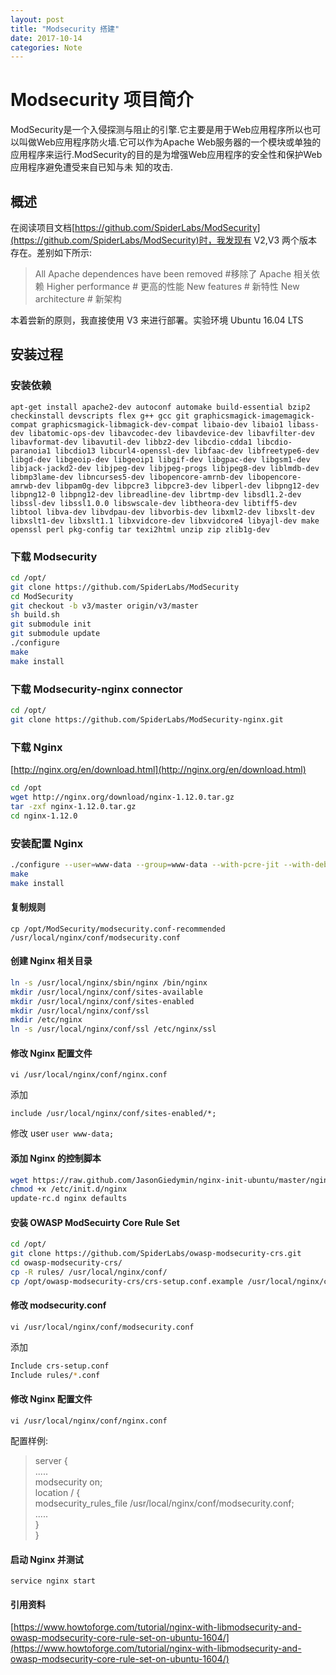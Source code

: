 ```yaml
---
layout: post
title: "Modsecurity 搭建"
date: 2017-10-14
categories: Note
---
```

# Modsecurity 项目简介

ModSecurity是一个入侵探测与阻止的引擎.它主要是用于Web应用程序所以也可以叫做Web应用程序防火墙.它可以作为Apache Web服务器的一个模块或单独的应用程序来运行.ModSecurity的目的是为增强Web应用程序的安全性和保护Web应用程序避免遭受来自已知与未 知的攻击.

## 概述

在阅读项目文档[https://github.com/SpiderLabs/ModSecurity](https://github.com/SpiderLabs/ModSecurity)时，我发现有 V2,V3 两个版本存在。差别如下所示:

>All Apache dependences have been removed #移除了 Apache 相关依赖
>Higher performance # 更高的性能
>New features # 新特性
>New architecture # 新架构

本着尝新的原则，我直接使用 V3 来进行部署。实验环境 Ubuntu 16.04 LTS

## 安装过程

### 安装依赖

`apt-get install apache2-dev autoconf automake build-essential bzip2 checkinstall devscripts flex g++ gcc git graphicsmagick-imagemagick-compat graphicsmagick-libmagick-dev-compat libaio-dev libaio1 libass-dev libatomic-ops-dev libavcodec-dev libavdevice-dev libavfilter-dev libavformat-dev libavutil-dev libbz2-dev libcdio-cdda1 libcdio-paranoia1 libcdio13 libcurl4-openssl-dev libfaac-dev libfreetype6-dev libgd-dev libgeoip-dev libgeoip1 libgif-dev libgpac-dev libgsm1-dev libjack-jackd2-dev libjpeg-dev libjpeg-progs libjpeg8-dev liblmdb-dev libmp3lame-dev libncurses5-dev libopencore-amrnb-dev libopencore-amrwb-dev libpam0g-dev libpcre3 libpcre3-dev libperl-dev libpng12-dev libpng12-0 libpng12-dev libreadline-dev librtmp-dev libsdl1.2-dev libssl-dev libssl1.0.0 libswscale-dev libtheora-dev libtiff5-dev libtool libva-dev libvdpau-dev libvorbis-dev libxml2-dev libxslt-dev libxslt1-dev libxslt1.1 libxvidcore-dev libxvidcore4 libyajl-dev make openssl perl pkg-config tar texi2html unzip zip zlib1g-dev`

### 下载 Modsecurity

```bash
cd /opt/ 
git clone https://github.com/SpiderLabs/ModSecurity 
cd ModSecurity 
git checkout -b v3/master origin/v3/master 
sh build.sh 
git submodule init 
git submodule update 
./configure 
make
make install
```

### 下载 Modsecurity-nginx connector

```bash
cd /opt/
git clone https://github.com/SpiderLabs/ModSecurity-nginx.git
```

### 下载 Nginx

[http://nginx.org/en/download.html](http://nginx.org/en/download.html)

``` bash
cd /opt
wget http://nginx.org/download/nginx-1.12.0.tar.gz 
tar -zxf nginx-1.12.0.tar.gz 
cd nginx-1.12.0
```

### 安装配置 Nginx

```bash
./configure --user=www-data --group=www-data --with-pcre-jit --with-debug --with-http_ssl_module --with-http_realip_module --add-module=/opt/ModSecurity-nginx 
make 
make install
```

#### 复制规则

`cp /opt/ModSecurity/modsecurity.conf-recommended /usr/local/nginx/conf/modsecurity.conf`

#### 创建 Nginx 相关目录

```bash
ln -s /usr/local/nginx/sbin/nginx /bin/nginx
mkdir /usr/local/nginx/conf/sites-available 
mkdir /usr/local/nginx/conf/sites-enabled 
mkdir /usr/local/nginx/conf/ssl 
mkdir /etc/nginx
ln -s /usr/local/nginx/conf/ssl /etc/nginx/ssl
```

#### 修改 Nginx 配置文件

`vi /usr/local/nginx/conf/nginx.conf`

添加

`include /usr/local/nginx/conf/sites-enabled/*;`

修改 user `user www-data;`

#### 添加 Nginx 的控制脚本

```bash
wget https://raw.github.com/JasonGiedymin/nginx-init-ubuntu/master/nginx -O /etc/init.d/nginx 
chmod +x /etc/init.d/nginx
update-rc.d nginx defaults
```

#### 安装 OWASP ModSecuirty Core Rule Set

```bash
cd /opt/ 
git clone https://github.com/SpiderLabs/owasp-modsecurity-crs.git 
cd owasp-modsecurity-crs/ 
cp -R rules/ /usr/local/nginx/conf/ 
cp /opt/owasp-modsecurity-crs/crs-setup.conf.example /usr/local/nginx/conf/crs-setup.conf
```

#### 修改 modsecurity.conf

`vi /usr/local/nginx/conf/modsecurity.conf`

添加

```BASH
Include crs-setup.conf 
Include rules/*.conf 
```

#### 修改 Nginx 配置文件

`vi /usr/local/nginx/conf/nginx.conf`

配置样例:

>server {    
>.....   
>modsecurity on;   
>location / {    
>modsecurity_rules_file /usr/local/nginx/conf/modsecurity.conf;    
>.....   
>}   
>}

#### 启动 Nginx 并测试

`service nginx start`

#### 引用资料
[https://www.howtoforge.com/tutorial/nginx-with-libmodsecurity-and-owasp-modsecurity-core-rule-set-on-ubuntu-1604/](https://www.howtoforge.com/tutorial/nginx-with-libmodsecurity-and-owasp-modsecurity-core-rule-set-on-ubuntu-1604/)
